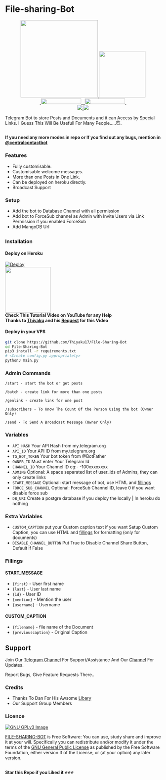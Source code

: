 # File-sharing-Bot

<p align="center">
  <a href="https://www.python.org">
    <img src="http://ForTheBadge.com/images/badges/made-with-python.svg" width ="250">
  </a>
  <a href="https://t.me/Central_Links">
    <img src="https://encrypted-tbn0.gstatic.com/images?q=tbn:ANd9GcQYUFC_daQBVwH6D5ibRoYy-ba4VgLkUyYpcA&usqp=CAU" width="150">
  </a><br>
  <a href="https://t.me/Central_Links">
    &nbsp;<img src="https://img.shields.io/badge/Channel-blue?style=flat-square&logo=telegram" width="130" height="18">&nbsp;
  </a>
  <a href="https://t.me/central_request">
    &nbsp;<img src="https://img.shields.io/badge/Group-blue?style=flat-square&logo=telegram" width="130" height="18">&nbsp;
  </a>
  <br>
  <a href="https://github.com/Thiyaku17/File-Sharing-Bot/stargazers">
    <img src="https://img.shields.io/github/stars/Thiyaku17/File-Sharing-Bot?style=social">
  </a>
  <a href="https://github.com/Thiyaku17/File-Sharing-Bot/fork">
    <img src="https://img.shields.io/github/forks/Thiyaku17/File-Sharing-Bot?label=Fork&style=social">
  </a>  
</p>


Telegram Bot to store Posts and Documents and it can Access by Special Links.
I Guess This Will Be Usefull For Many People.....😇. 

##

**If you need any more modes in repo or If you find out any bugs, mention in [@centralcontactbot](https://www.telegram.dog/centralcontactbot)**

### Features
- Fully customisable.
- Customisable welcome messages.
- More than one Posts in One Link.
- Can be deployed on heroku directly.
- Broadcast Support

### Setup

- Add the bot to Database Channel with all permission
- Add bot to ForceSub channel as Admin with Invite Users via Link Permission if you enabled ForceSub 
- Add MangoDB Url

##
### Installation
#### Deploy on Heroku
[![Deploy](https://www.herokucdn.com/deploy/button.svg)](https://heroku.com/deploy)</br>
<a href="https://youtu.be/LCrkRTMkmzE">
  <img src="https://img.shields.io/badge/How%20to-Deploy-red?logo=youtube" width="147">
</a><br>
**Check This Tutorial Video on YouTube for any Help**<br>
**Thanks to [Thiyaku](https://t.me/Thiyaku_17) and his [Request](https://t.me/Central_Request) for this Video**

#### Deploy in your VPS
````bash
git clone https://github.com/Thiyaku17/File-Sharing-Bot
cd File-Sharing-Bot
pip3 install -r requirements.txt
# <Create config.py appropriately>
python3 main.py
````

### Admin Commands

```
/start - start the bot or get posts

/batch - create link for more than one posts

/genlink - create link for one post

/subscribers - To Know The Count Of the Person Using the bot (Owner Only)

/send - To Send A Broadcast Message (Owner Only)

```

### Variables

* `API_HASH` Your API Hash from my.telegram.org
* `API_ID` Your API ID from my.telegram.org
* `TG_BOT_TOKEN` Your bot token from @BotFather
* `OWNER_ID` Must enter Your Telegram Id
* `CHANNEL_ID` Your Channel ID eg:- -100xxxxxxxx
* `ADMINS` Optional: A space separated list of user_ids of Admins, they can only create links
* `START_MESSAGE` Optional: start message of bot, use HTML and <a href='https://github.com/shahsad-klr/File-Sharing-Bot/blob/main/README.md#start_message'>fillings</a>
* `FORCE_SUB_CHANNEL` Optional: ForceSub Channel ID, leave 0 if you want disable force sub
* `DB_URI` Create a postgre database if you deploy the locally | In heroku do nothing

### Extra Variables

* `CUSTOM_CAPTION` put your Custom caption text if you want Setup Custom Caption, you can use HTML and <a href='https://github.com/shahsad-klr/File-Sharing-Bot/blob/main/README.md#custom_caption'>fillings</a> for formatting (only for documents)
* `DISABLE_CHANNEL_BUTTON` Put True to Disable Channel Share Button, Default if False

### Fillings
#### START_MESSAGE

* `{first}` - User first name
* `{last}` - User last name
* `{id}` - User ID
* `{mention}` - Mention the user
* `{username}` - Username

#### CUSTOM_CAPTION

* `{filename}` - file name of the Document
* `{previouscaption}` - Original Caption


## Support   
Join Our [Telegram Channel](https://www.telegram.dog/Central_Links) For Support/Assistance And Our [Channel](https://www.telegram.dog/central_links) For Updates.   
   
Report Bugs, Give Feature Requests There..   

### Credits

- Thanks To Dan For His Awsome [Libary](https://github.com/pyrogram/pyrogram)
- Our Support Group Members

### Licence
[![GNU GPLv3 Image](https://www.gnu.org/graphics/gplv3-127x51.png)](http://www.gnu.org/licenses/gpl-3.0.en.html)  

[FILE-SHARING-BOT](https://github.com/Thiyaku17/File-Sharing-Bot/) is Free Software: You can use, study share and improve it at your
will. Specifically you can redistribute and/or modify it under the terms of the
[GNU General Public License](https://www.gnu.org/licenses/gpl.html) as
published by the Free Software Foundation, either version 3 of the License, or
(at your option) any later version. 

##

   **Star this Repo if you Liked it ⭐⭐⭐**
